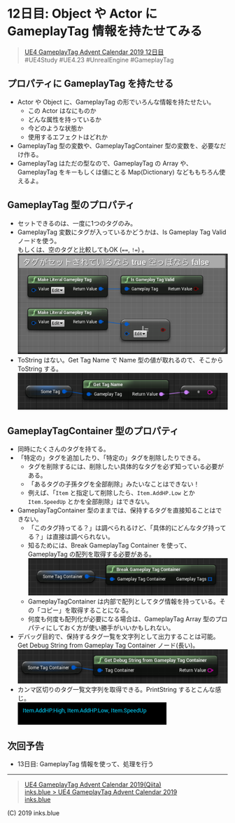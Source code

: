 # 12日目: Object や Actor に GameplayTag 情報を持たせてみる

> [UE4 GameplayTag Advent Calendar 2019 12日目](https://qiita.com/advent-calendar/2019/ue4-gameplaytag)  
>#UE4Study #UE4.23 #UnrealEngine #GameplayTag

## プロパティに GameplayTag を持たせる

* Actor や Object に、GameplayTag の形でいろんな情報を持たせたい。
    * この Actor はなにものか
    * どんな属性を持っているか
    * 今どのような状態か
    * 使用するエフェクトはどれか
* GameplayTag 型の変数や、GameplayTagContainer 型の変数を、必要なだけ作る。
* GameplayTag はただの型なので、GameplayTag の Array や、GameplayTag をキーもしくは値にとる Map(Dictionary) などももちろん使えるよ。

## GameplayTag 型のプロパティ

* セットできるのは、一度に1つのタグのみ。
* GameplayTag 変数にタグが入っているかどうかは、Is Gameplay Tag Valid ノードを使う。  
もしくは、空のタグと比較してもOK (`==`, `!=`) 。  
![Day12_IsGameplayTagValid](./Images/Day12_IsGameplayTagValid.png)
* ToString はない。Get Tag Name で Name 型の値が取れるので、そこから ToString する。  
![Day12_GameplayTagToString](./Images/Day12_GameplayTagToString.png)

## GameplayTagContainer 型のプロパティ

* 同時にたくさんのタグを持てる。
* 「特定の」タグを追加したり、「特定の」タグを削除したりできる。
    * タグを削除するには、削除したい具体的なタグを必ず知っている必要がある。
    * 「あるタグの子孫タグを全部削除」みたいなことはできない！
    * 例えば、「`Item` と指定して削除したら、`Item.AddHP.Low` とか `Item.SpeedUp` とかを全部削除」はできない。
* GameplayTagContainer 型のままでは、保持するタグを直接知ることはできない。
    * 「このタグ持ってる？」は調べられるけど、「具体的にどんなタグ持ってる？」は直接は調べられない。
    * 知るためには、Break GameplayTag Container を使って、GameplayTag の配列を取得する必要がある。  
    ![Day12_BreakGameplayTagContainer](./Images/Day12_BreakGameplayTagContainer.png)
    * GameplayTagContainer は内部で配列としてタグ情報を持っている。その「コピー」を取得することになる。
    * 何度も何度も配列化が必要になる場合は、GameplayTag Array 型のプロパティにしておく方が使い勝手がいいかもしれない。
* デバッグ目的で、保持するタグ一覧を文字列として出力することは可能。Get Debug String from Gameplay Tag Container ノード(長い)。  
![Day12_GetDebugStringFromGameplayTagContainer](./Images/Day12_GetDebugStringFromGameplayTagContainer.png)
* カンマ区切りのタグ一覧文字列を取得できる。PrintString するとこんな感じ。  
![Day12_GetDebugStringExecuted](./Images/Day12_GetDebugStringExecuted.png)


## 次回予告

* 13日目: GameplayTag 情報を使って、処理を行う

---

> [UE4 GameplayTag Advent Calendar 2019(Qiita)](https://qiita.com/advent-calendar/2019/ue4-gameplaytag)  
> [inks.blue > UE4 GameplayTag Advent Calendar 2019](./Index.md)  
> [inks.blue](../../)

(C) 2019 inks.blue
